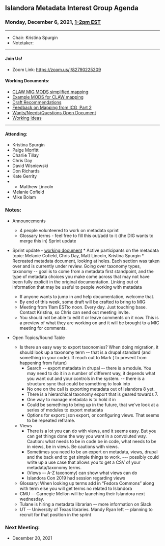 ## Islandora Metadata Interest Group Agenda
### Monday, December 6, 2021, [1-2pm EST](http://www.thetimezoneconverter.com/?t=1%20pm&tz=Toronto&)

---
* Chair: Kristina Spurgin
* Notetaker: 
---

#### Join Us!
* Zoom Link: https://zoom.us/j/82790225209

#### Working Documents:
* [CLAW MIG MODS simplified mapping](https://docs.google.com/spreadsheets/d/18u2qFJ014IIxlVpM3JXfDEFccwBZcoFsjbBGpvL0jJI/edit#gid=0)
* [Example MODS for CLAW mapping](https://docs.google.com/spreadsheets/d/1C2Xie7HUDSgRT5v4ldoJvlNdoXz2GHAPvL3PE3TOKW8/edit#gid=1829081124)
* [Draft Recommendations](https://docs.google.com/document/d/15qSO9YcALtYSqd6CUuGx0t8FwUJ5pPwVPz0PA5rU898/edit#heading=h.f9r6knw0rjvu)
* [Feedback on Mapping from ICG, Part 2](https://docs.google.com/document/d/11OpqMMCXM1TFXgsr4yyTQ_cH9DabnD31p7JnuTRQl28/edit?invite=CMWvruEI&ts=5e66437f)
* [Wants/Needs/Questions Open Document](https://docs.google.com/document/d/12Kpb6826TNPzzMuyPS0sESa9TLnmljQmeioWbaPeEdA/edit)
* [Working Ideas](https://github.com/islandora-interest-groups/Islandora-Metadata-Interest-Group/blob/main/working_docs/ideas_and_topics.md)

---

#### Attending:
* Kristina Spurgin
* Paige Morfitt
* Charlie Tillay
* Chris Day
* David Wisniewski
* Don Richards
* Kate Gerrity
* * Matthew Lincoln 
* Melanie Cofield
* Mike Bolam



### Notes: 
* Announcements
	* 4 people volunteered to work on metadata sprint
	* Glossary terms  - feel free to fill this out/add to it (the DIG wants to merge this in) 
Sprint update

* Sprint update - [working document](https://docs.google.com/document/d/1U_y97L25gHrTetPMwnoU9BT4C-MjNnQtdGraChHNdm0/edit?usp=sharing)
	  * Active participants on the metadata topic: Melanie Cofield, Chris Day, Matt Lincoln, Kristina Spurgin 
	  * Recreated metadata document, looking at holes. Each section was taken over and is currently under review. Going over taxonomy types, taxonomy -- goal is to come from a metadata first standpoint, and the type of metadata choices you  make come across that may not have been fully explicit in the original documentation. Linking out ot information that may be useful to people working with metadata
	* If anyone wants to jump in and help documentation, welcome that. 
	* By end of this week, some draft will be crafted to bring to MIG 
	* Meeting from 11am ESTto noon. Every day. Just touching base. Contact Kristina, so Chris can send out meeting invite. 
	* You should not be able to edit it or leave comments on it now. This is a preview of what they are working on and it will be brought to a MIG meeting for comments. 
* Open Topics/Round Table
	* Is there an easy way to export taxonomies? When doing migration, it should look up a taxonomy term -- that is a drupal standard (and something in your code). If reach out to Mark ( to prevent from happening from future) 
		* Search -- export metadata in drupal -- there is a module. You may need to do it in a number of different way, it depends what you want out and your controls in the system. -- there is a structure sync that could be something to look into 
		* No one on the call is exporting metadata out of Islandora 8 yet. 
		* There is a hierarchical taxonomy export that is geared towards 7. 
		* One way to manage metadata is to hold it in 
		* Could be something to bring up in the future, that we’ve look at a series of modules to export metadata
		* Options for export: json export, or configuring views. That seems to be repeated reframe. 
	* Views
		* There is a lot you can do with views, and it seems easy. But you can get things done the way you want in a convoluted way. Caution: what needs to be in code be in code, what needs to be in views, be in views. Be cautions with views. 
		* Sometimes you need to be an expert on metadata, views, drupal and the back end to get simple things to work. --- possibly could write up a use case that allows you to get a CSV of your 	metadata/taxonomy terms. 
		* (Views -- A-Z taxonomy) can show what views can do
		* Islandora Con 2019 had session regarding views 
	* Glossary: When looking up terms add in “Fedora Commons” along with term else you will get terms no related to Islandora
	* CMU -- Carnegie Mellon will be launching their Islandora next wednesday. 
	* Tulane is hiring a metadata librarian -- more information on Slack
	* UT -- University of Texas libraries.  Mandy Ryan left -- planning to recruit for that position in the sprint
    
### Next Meeting:
* December 20, 2021
